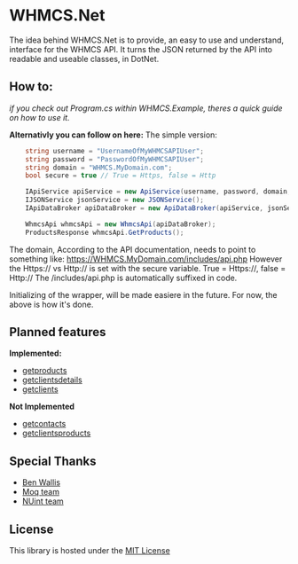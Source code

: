 # WHMCS.Net

The idea behind WHMCS.Net is to provide, an easy to use and understand, interface for the WHMCS API.
It turns the JSON returned by the API into readable and useable classes, in DotNet.

## How to:

*if you check out Program.cs within WHMCS.Example, theres a quick guide on how to use it.*

**Alternativly you can follow on here:**
The simple version:

```C#
	string username = "UsernameOfMyWHMCSAPIUser";
	string password = "PasswordOfMyWHMCSAPIUser";
	string domain = "WHMCS.MyDomain.com";
	bool secure = true // True = Https, false = Http

    IApiService apiService = new ApiService(username, password, domain, secure);
    IJSONService jsonService = new JSONService();
    IApiDataBroker apiDataBroker = new ApiDataBroker(apiService, jsonService);

    WhmcsApi whmcsApi = new WhmcsApi(apiDataBroker);
    ProductsResponse whmcsApi.GetProducts();
```

The domain, According to the API documentation, needs to point to something like: https://WHMCS.MyDomain.com/includes/api.php
However the Https:// vs Http:// is set with the secure variable. True = Https://, false = Http://
The /includes/api.php is automatically suffixed in code.

Initializing of the wrapper, will be made easiere in the future. For now, the above is how it's done.

## Planned features
**Implemented:**
* [getproducts](http://docs.whmcs.com/API:Get_Products)
* [getclientsdetails](http://docs.whmcs.com/API:Get_Clients_Details)
* [getclients](http://docs.whmcs.com/API:Get_Clients)

**Not Implemented**
* [getcontacts](http://docs.whmcs.com/API:Get_Contacts)
* [getclientsproducts](http://docs.whmcs.com/API:Get_Clients_Products)

## Special Thanks

* [Ben Wallis](https://github.com/ben-wallis)
* [Moq team](https://github.com/Moq/moq4)
* [NUint team](http://www.nunit.org/)

## License

This library is hosted under the [MIT License](https://raw.githubusercontent.com/Fab-IT-ApS/WHMCS.Net/master/LICENSE.txt)